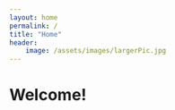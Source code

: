 ```yaml
---
layout: home
permalink: /
title: "Home"
header:
    image: /assets/images/largerPic.jpg
---
```


# Welcome!
